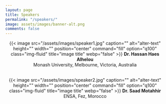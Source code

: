 ```yaml
---
layout: page
title: Speakers
permalink: "/speakers/"
image: assets/images/banner-alt.png
comments: false
---
```


<div class="col-md-12">
<p align="center">
{{< image src="/assets/images/speaker1.jpg" caption="" alt="alter-text" height="" width="" position="center" command="fill" option="q100" class="img-fluid" title="image title"  webp="false" >}}
<b>Dr. Hassan Haes Alhelou</b><br>
Monash University, Melbourne, Victoria, Australia<br>
&nbsp;</p>
<p align="center">
{{< image src="/assets/images/speaker2.jpg" caption="" alt="alter-text" height="" width="" position="center" command="fill" option="q100" class="img-fluid" title="image title"  webp="false" >}}
<b>Dr. Saad Motahhir</b><br>
ENSA, Fez, Morocco<br>
&nbsp;</p>
</div>
